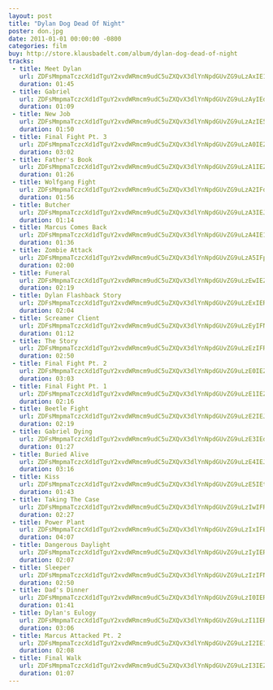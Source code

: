```yaml
---
layout: post
title: "Dylan Dog Dead Of Night"
poster: don.jpg
date: 2011-01-01 00:00:00 -0800
categories: film
buy: http://store.klausbadelt.com/album/dylan-dog-dead-of-night
tracks:
 - title: Meet Dylan
   url: ZDFsMmpmaTczcXd1dTguY2xvdWRmcm9udC5uZXQvX3dlYnNpdGUvZG9uLzAxIE1lZXQgRHlsYW4ubXAz
   duration: 01:45
 - title: Gabriel
   url: ZDFsMmpmaTczcXd1dTguY2xvdWRmcm9udC5uZXQvX3dlYnNpdGUvZG9uLzAyIEdhYnJpZWwubXAz
   duration: 01:09
 - title: New Job
   url: ZDFsMmpmaTczcXd1dTguY2xvdWRmcm9udC5uZXQvX3dlYnNpdGUvZG9uLzAzIE5ldyBKb2IubXAz
   duration: 01:50
 - title: Final Fight Pt. 3
   url: ZDFsMmpmaTczcXd1dTguY2xvdWRmcm9udC5uZXQvX3dlYnNpdGUvZG9uLzA0IEZpbmFsIEZpZ2h0IFB0LiAzLm1wMw==
   duration: 03:02
 - title: Father's Book
   url: ZDFsMmpmaTczcXd1dTguY2xvdWRmcm9udC5uZXQvX3dlYnNpdGUvZG9uLzA1IEZhdGhlcidzIEJvb2subXAz
   duration: 01:26
 - title: Wolfgang Fight
   url: ZDFsMmpmaTczcXd1dTguY2xvdWRmcm9udC5uZXQvX3dlYnNpdGUvZG9uLzA2IFdvbGZnYW5nIEZpZ2h0Lm1wMw==
   duration: 01:56
 - title: Butcher
   url: ZDFsMmpmaTczcXd1dTguY2xvdWRmcm9udC5uZXQvX3dlYnNpdGUvZG9uLzA3IEJ1dGNoZXIubXAz
   duration: 01:14
 - title: Marcus Comes Back
   url: ZDFsMmpmaTczcXd1dTguY2xvdWRmcm9udC5uZXQvX3dlYnNpdGUvZG9uLzA4IE1hcmN1cyBDb21lcyBCYWNrLm1wMw==
   duration: 01:36
 - title: Zombie Attack
   url: ZDFsMmpmaTczcXd1dTguY2xvdWRmcm9udC5uZXQvX3dlYnNpdGUvZG9uLzA5IFpvbWJpZSBBdHRhY2subXAz
   duration: 02:00
 - title: Funeral
   url: ZDFsMmpmaTczcXd1dTguY2xvdWRmcm9udC5uZXQvX3dlYnNpdGUvZG9uLzEwIEZ1bmVyYWwubXAz
   duration: 02:19
 - title: Dylan Flashback Story
   url: ZDFsMmpmaTczcXd1dTguY2xvdWRmcm9udC5uZXQvX3dlYnNpdGUvZG9uLzExIER5bGFuIEZsYXNoYmFjayBTdG9yeS5tcDM=
   duration: 02:04
 - title: Screamer Client
   url: ZDFsMmpmaTczcXd1dTguY2xvdWRmcm9udC5uZXQvX3dlYnNpdGUvZG9uLzEyIFNjcmVhbWVyIENsaWVudC5tcDM=
   duration: 01:12
 - title: The Story
   url: ZDFsMmpmaTczcXd1dTguY2xvdWRmcm9udC5uZXQvX3dlYnNpdGUvZG9uLzEzIFRoZSBTdG9yeS5tcDM=
   duration: 02:50
 - title: Final Fight Pt. 2
   url: ZDFsMmpmaTczcXd1dTguY2xvdWRmcm9udC5uZXQvX3dlYnNpdGUvZG9uLzE0IEZpbmFsIEZpZ2h0IFB0LiAyLm1wMw==
   duration: 03:03
 - title: Final Fight Pt. 1
   url: ZDFsMmpmaTczcXd1dTguY2xvdWRmcm9udC5uZXQvX3dlYnNpdGUvZG9uLzE1IEZpbmFsIEZpZ2h0IFB0LiAxLm1wMw==
   duration: 02:16
 - title: Beetle Fight
   url: ZDFsMmpmaTczcXd1dTguY2xvdWRmcm9udC5uZXQvX3dlYnNpdGUvZG9uLzE2IEJlZXRsZSBGaWdodC5tcDM=
   duration: 02:19
 - title: Gabriel Dying
   url: ZDFsMmpmaTczcXd1dTguY2xvdWRmcm9udC5uZXQvX3dlYnNpdGUvZG9uLzE3IEdhYnJpZWwgRHlpbmcubXAz
   duration: 01:27
 - title: Buried Alive
   url: ZDFsMmpmaTczcXd1dTguY2xvdWRmcm9udC5uZXQvX3dlYnNpdGUvZG9uLzE4IEJ1cmllZCBBbGl2ZS5tcDM=
   duration: 03:16
 - title: Kiss
   url: ZDFsMmpmaTczcXd1dTguY2xvdWRmcm9udC5uZXQvX3dlYnNpdGUvZG9uLzE5IEtpc3MubXAz
   duration: 01:43
 - title: Taking The Case
   url: ZDFsMmpmaTczcXd1dTguY2xvdWRmcm9udC5uZXQvX3dlYnNpdGUvZG9uLzIwIFRha2luZyBUaGUgQ2FzZS5tcDM=
   duration: 02:27
 - title: Power Plant
   url: ZDFsMmpmaTczcXd1dTguY2xvdWRmcm9udC5uZXQvX3dlYnNpdGUvZG9uLzIxIFBvd2VyIFBsYW50Lm1wMw==
   duration: 04:07
 - title: Dangerous Daylight
   url: ZDFsMmpmaTczcXd1dTguY2xvdWRmcm9udC5uZXQvX3dlYnNpdGUvZG9uLzIyIERhbmdlcm91cyBEYXlsaWdodC5tcDM=
   duration: 02:07
 - title: Sleeper
   url: ZDFsMmpmaTczcXd1dTguY2xvdWRmcm9udC5uZXQvX3dlYnNpdGUvZG9uLzIzIFNsZWVwZXIubXAz
   duration: 02:50
 - title: Dad's Dinner
   url: ZDFsMmpmaTczcXd1dTguY2xvdWRmcm9udC5uZXQvX3dlYnNpdGUvZG9uLzI0IERhZCdzIERpbm5lci5tcDM=
   duration: 01:41
 - title: Dylan's Eulogy
   url: ZDFsMmpmaTczcXd1dTguY2xvdWRmcm9udC5uZXQvX3dlYnNpdGUvZG9uLzI1IER5bGFuJ3MgRXVsb2d5Lm1wMw==
   duration: 03:06
 - title: Marcus Attacked Pt. 2
   url: ZDFsMmpmaTczcXd1dTguY2xvdWRmcm9udC5uZXQvX3dlYnNpdGUvZG9uLzI2IE1hcmN1cyBBdHRhY2tlZCBQdC4gMi5tcDM=
   duration: 02:08
 - title: Final Walk
   url: ZDFsMmpmaTczcXd1dTguY2xvdWRmcm9udC5uZXQvX3dlYnNpdGUvZG9uLzI3IEZpbmFsIFdhbGsubXAz
   duration: 01:07
---
```

